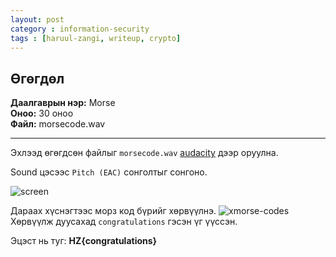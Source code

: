 ```yaml
---
layout: post
category : information-security
tags : [haruul-zangi, writeup, crypto]
---
```

## Өгөгдөл
**Даалгаврын нэр:** Morse <br/>
**Оноо:** 30 оноо <br/>
**Файл:**  morsecode.wav

---

Эхлээд өгөгдсөн файлыг ``morsecode.wav`` [audacity](http://www.audacityteam.org/download/) дээр оруулна.

Sound цэсээс ``Pitch (EAC)`` сонголтыг сонгоно.

![screen](https://cloud.githubusercontent.com/assets/14227502/18713435/e9ccad08-8044-11e6-9735-f96845278adf.jpg)

Дараах хүснэгтээс морз код бүрийг хөрвүүлнэ.
![xmorse-codes](https://cloud.githubusercontent.com/assets/14227502/18713557/551d79ac-8045-11e6-98e7-42677d60e837.png)
Хөрвүүлж дуусахад ``congratulations`` гэсэн үг үүссэн.

Эцэст нь туг: **HZ{congratulations}**